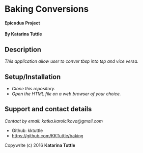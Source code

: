 # **Baking Conversions**

#### Epicodus Project

#### **By Katarina Tuttle**

## Description

_This application allow user to conver tbsp into tsp and vice versa._

## Setup/Installation

* _Clone this repository._
* _Open the HTML file on a web browser of your choice._

## Support and contact details

_Contact by email: katka.karolcikova@gmail.com_
* Github: kktuttle
* https://github.com/KKTuttle/baking

Copywrite (c) 2016 **Katarina Tuttle**
